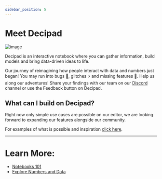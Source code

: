 ```yaml
---
sidebar_position: 5
---
```


# Meet Decipad

![image](https://user-images.githubusercontent.com/12210180/162471244-15b6b5ba-5ed3-45ee-a6e0-475d1b018053.png)

Decipad is an interactive notebook where you can gather information, build models and bring data-driven ideas to life.

Our journey of reimagining how people interact with data and numbers just began! You may run into bugs 🐞, glitches ⚡️ and missing features 🧐. Help us along our adventures! Share your findings with our team on our [Discord](https://discord.gg/XQTbStHH) channel or use the Feedback button on Decipad.

## What can I build on Decipad?

Right now only simple use cases are possible on our editor, we are looking forward to expanding our features alongside our community.

For examples of what is possible and inspiration [click here](/get-inspiration).

---

# Learn More:

- [Notebooks 101](/notebooks)
- [Explore Numbers and Data](/notebooks/explore-numbers-and-data)
